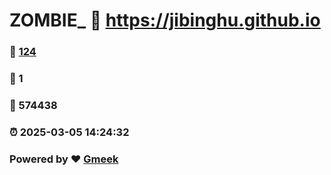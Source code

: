 # ZOMBIE_ :link: https://jibinghu.github.io 
### :page_facing_up: [124](https://jibinghu.github.io/tag.html) 
### :speech_balloon: 1 
### :hibiscus: 574438 
### :alarm_clock: 2025-03-05 14:24:32 
### Powered by :heart: [Gmeek](https://github.com/Meekdai/Gmeek)
